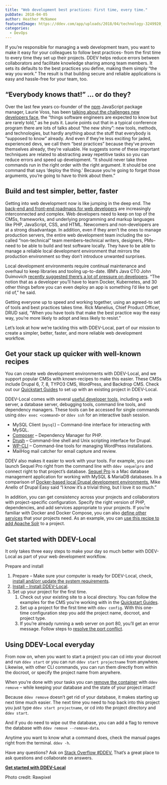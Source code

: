 ```yaml
---
title: "Web development best practices: First time, every time."
pubDate: 2018-04-05
author: Heather McNamee
featuredImage: https://ddev.com/app/uploads/2018/04/technology-3249920_1920.jpg
categories:
  - DevOps
---
```


If you’re responsible for managing a web development team, you want to make it easy for your colleagues to follow best practices- from the first time to every time they set up their projects. DDEV helps reduce errors between collaborators and facilitate knowledge sharing among team members. It sets its defaults to the best practices you define, making them simply “the way you work.” The result is that building secure and reliable applications is easy and hassle-free for your team, too.

## “Everybody knows that!” … or do they?

Over the last few years co-founder of the [npm](https://www.npmjs.com) JavaScript package manager, Laurie Voss, has been [talking about the challenges new developers face,](https://youtu.be/JIJZnF%5FL5KI?t=10m18s) the “things software engineers are expected to know but are rarely told,” as he puts it. Laurie points out that in a typical conference program there are lots of talks about “the new shiny”: new tools, methods, and technologies, but hardly anything about the stuff that everybody is “supposed to know” already. And even if they’re less exciting for jaded, experienced devs, we call them “best practices” because they’ve proven themselves already, they’re valuable. He suggests some of these important techniques are related to abstracting away repetitive tasks so you can reduce errors and speed up development. “It should never take three commands run in the right order with the right argument. It should be one command that says ‘deploy the thing.’ Because you’re going to forget those arguments, you’re going to have to think about them.”

## Build and test simpler, better, faster

Getting into web development now is like jumping in the deep end. The [back-end and front-end roadmaps for web developers](https://ddev.com/ddev-live/web-development-workflows-simplified/) are increasingly interconnected and complex. Web developers need to keep on top of the CMSs, frameworks, and underlying programming and markup languages like PHP, JavaScript, CSS, and HTML. Newcomers and non-developers are at a strong disadvantage. In addition, even if they aren’t the ones to manage production servers, the entire web development team including the so-called “non-technical” team members–technical writers, designers, PMs–need to be able to build and test software locally. They have to be able to manage a reliable local development environment that mirrors the production environment so they don’t introduce unwanted surprises.

Local development environments require continual maintenance and overhaul to keep libraries and tooling up-to-date. IBM’s Java CTO John Duimovich [recently suggested there’s a lot of pressure on developers](https://www.theregister.co.uk/2018/02/22/ibm%5Fjava%5Fcto%5Fjohn%5Fduimovich%5Finterview/). “The notion that as a developer you’ll have to learn Docker, Kubernetes, and 30 other things before you can even deploy an app is something I’d like to get rid of,” he said.

Getting everyone up to speed and working together, using an agreed-to set of tools and best practices takes time. Rick Manelius, Chief Product Officer, DRUD said, “When you have tools that make the best practice way the easy way, you’re more likely to adopt and less likely to resist.”

Let’s look at how we’re tackling this with DDEV-Local, part of our mission to create a simpler, better, faster, and more reliable web development workflow.

## Get your stack up quicker with well-known recipes

You can create web development environments with DDEV-Local, and we support popular CMSs with known-recipes to make this easier. These CMSs include Drupal 6, 7, 8, TYPO3 CMS, WordPress, and Backdrop CMS. Check out our [Quickstart Guides](https://ddev.readthedocs.io/en/latest/users/cli-usage/#quickstart-guides) to set up with an existing project in DDEV-Local.

DDEV-Local comes with several [useful developer tools](https://ddev.readthedocs.io/en/latest/users/developer-tools/), including a web server, a database server, debugging tools, command line tools, and dependency managers. These tools can be accessed for single commands using `ddev exec <command>` or `ddev ssh` for an interactive bash session.

- MySQL Client (`mysql`) – Command-line interface for interacting with MySQL.
- [Composer](https://getcomposer.org/) – Dependency Manager for PHP.
- [Drush](http://www.drush.org/) – Command-line shell and Unix scripting interface for Drupal.
- [WP-CLI](http://wp-cli.org/) – Command-line tools for managing WordPress installations.
- MailHog mail catcher for email capture and review.

DDEV also makes it easier to work with your tools. For example, you can launch Sequel Pro right from the command line with `ddev sequelpro` and connect right to that project’s database. [Sequel Pro](https://www.sequelpro.com/) is a Mac database management application for working with MySQL & MariaDB databases. In a comparison of [Docker-based local Drupal development environments](https://www.drupaleasy.com/blogs/ultimike/2018/03/ddev-docksal-and-lando-comparison), Mike Anello of Drupal Easy said “I know it’s a trivial thing, but I love it so much.”

In addition, you can get consistency across your projects and collaborators with project-specific configuration. Specify the right version of PHP, dependencies, and add services appropriate to your projects. If you’re familiar with Docker and Docker Compose, you can also [define other services](https://ddev.readthedocs.io/en/latest/users/extend/custom-compose-files/) that your projects need. As an example, you can [use this recipe to add Apache Solr](https://ddev.readthedocs.io/en/latest/users/extend/additional-services/#apache-solr) to a project.

## Get started with DDEV-Local

It only takes three easy steps to make your day so much better with DDEV-Local as part of your web development workflow.

Prepare and install

1. Prepare – Make sure your computer is ready for DDEV-Local, check, [install and/orr update the system requirements](https://ddev.readthedocs.io/en/latest/#system-requirements).
2. [Install – Install DDEV-Local](https://ddev.readthedocs.io/en/latest/#installation).
3. Set up your project for the first time.
   1. Check out your existing site to a local directory. You can follow the examples for the CMS you’re working with in the [Quickstart Guides](https://ddev.readthedocs.io/en/latest/users/cli-usage/#quickstart-guides).
   2. Set up a project for the first time with `ddev config`. With this one-time configuration step you add the project name, docroot, and project type.
   3. If you’re already running a web server on port 80, you’ll get an error message. Follow steps to [resolve the port conflict](https://ddev.readthedocs.io/en/latest/users/troubleshooting/#webserver-ports-are-already-occupied-by-another-webserver).

## Using DDEV-Local everyday

From now on, when you want to start a project you can cd into your docroot and run `ddev start` or you can run `ddev start projectname` from anywhere. Likewise, with other CLI commands, you can run them directly from within the docroot, or specify the project name from anywhere.

When you’re done with your tasks you can [remove the container](https://ddev.readthedocs.io/en/latest/users/cli-usage/#removing-a-project) with `ddev remove` – while keeping your database and the state of your project intact!

Because `ddev remove` doesn’t get rid of your database, it makes starting up next time much easier. The next time you need to hop back into this project you just type `ddev start projectname`, or cd into the project directory and `ddev start`.

And if you do need to wipe out the database, you can add a flag to remove the database with `ddev remove --remove-data`.

Anytime you want to know what a command does, check the manual pages right from the terminal. `ddev -h`.

Have any questions? Ask on [Stack Overflow #DDEV.](https://stackoverflow.com/questions/tagged/ddev) That’s a great place to ask questions and collaborate on answers.

**[Get started with DDEV-Local](/get-started/)**

Photo credit: Rawpixel
